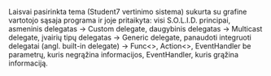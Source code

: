 Laisvai pasirinkta tema (Student7 vertinimo sistema) sukurta su grafine vartotojo sąsaja programa ir joje pritaikyta: 
visi S.O.L.I.D. principai,
asmeninis delegatas -> Custom delegate,
daugybinis delegatas -> Multicast delegate, 
įvairių tipų delegatas -> Generic delegate,
panaudoti integruoti delegatai (angl. built-in delegate) -> Func<>, Action<>,
EventHandler be parametrų, kuris negrąžina informacijos,
EventHandler<TEventArgs>, kuris grąžina informaciją.
